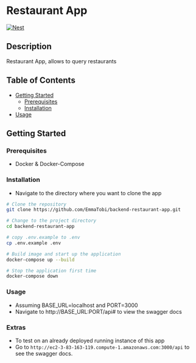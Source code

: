# Restaurant App

[![Nest](https://nestjs.com/img/logo_text.svg)](https://nestjs.com/)

## Description

Restaurant App, allows to query restaurants

## Table of Contents

- [Getting Started](#getting-started)
  - [Prerequisites](#prerequisites)
  - [Installation](#installation)
- [Usage](#usage)

## Getting Started

### Prerequisites
- Docker & Docker-Compose

### Installation

- Navigate to the directory where you want to clone the app

```bash
# Clone the repository
git clone https://github.com/EmmaTobi/backend-restaurant-app.git

# Change to the project directory
cd backend-restaurant-app

# copy .env.example to .env
cp .env.example .env

# Build image and start up the application
docker-compose up --build

# Stop the application first time
docker-compose down
```
### Usage
- Assuming BASE_URL=localhost and PORT=3000
- Navigate to http://BASE_URL:PORT/api# to view the swagger docs

### Extras
- To test on an already deployed running instance of this app
- Go to `http://ec2-3-83-163-119.compute-1.amazonaws.com:3000/api` to see the swagger docs.